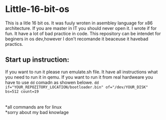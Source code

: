 # <h1>Little-16-bit-os</h1>
This is a litle 16 bit os. It was fuuly wroten in asembley language for x86 architecture. If you are master in IT you should never open it. I wrote if for fun. It have a lot of bad practice in code. This repository can be intendet for beginers in os dev,however I don't recomande it beaceuse it havebad practics.

<h2>Start up instruction:</h2>
If you want to run it please run emulate.sh file. It have all instructions what you need to run it in qemu. If you want to run it from real hardweare you have to use <code>dd</code> comadn as showen belowe.
<code>dd if="YOUR_REPOZITORY_LOCATION/bootloader.bin" of="/dev/YOUR_DISK" bs=512 count=19</code>
</br></br></br>
*all commands are for linux</br>
*sorry about my bad knowlage
